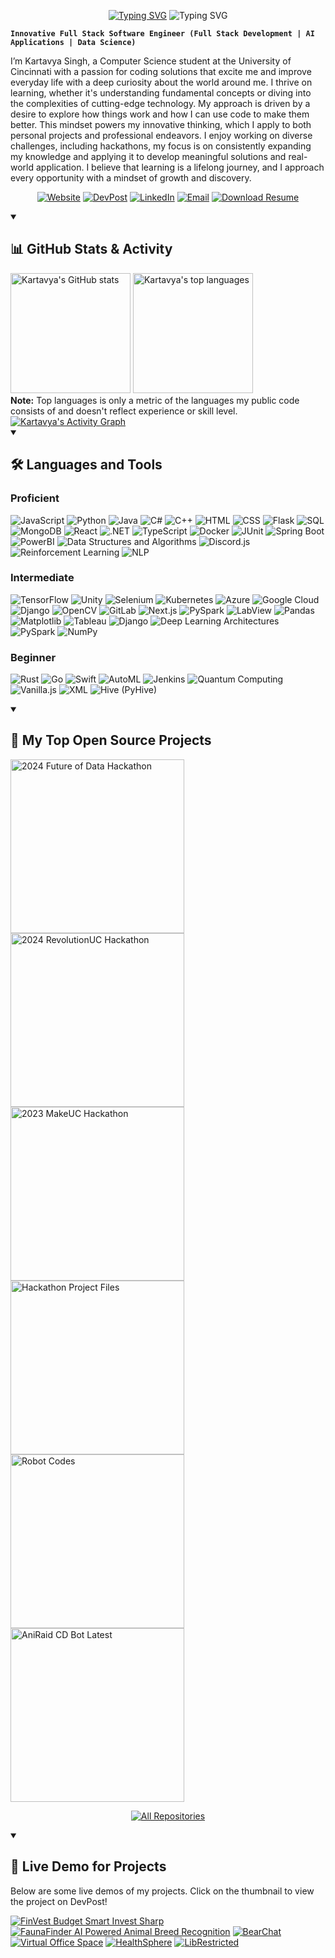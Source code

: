 <p align="center">
  <a href="https://www.kartavya-singh.com/"><img src="https://readme-typing-svg.demolab.com?font=Fira+Code&weight=800&size=30&duration=3000&pause=1000&color=F75C7E&center=true&vCenter=true&repeat=false&width=435&lines=Kartavya+Singh" alt="Typing SVG" /></a>
  <img src="https://readme-typing-svg.demolab.com?font=Fira+Code&pause=1000&center=true&color=F75C7E&repeat=true&width=600&height=45&vCenter=true&size=24&lines=Hello+World!;Experienced+Full+Stack+Developer;Crafting+AI-Powered+Solutions;Mastering+Data+Science+and+Analytics;Developing+with+Curiosity+and+Expertise;Always+Learning%2C+Always+Innovating" alt="Typing SVG" />
</p>

**`Innovative Full Stack Software Engineer (Full Stack Development | AI Applications | Data Science)`**

I’m Kartavya Singh, a Computer Science student at the University of Cincinnati with a passion for coding solutions that excite me and improve everyday life with a deep curiosity about the world around me. I thrive on learning, whether it's understanding fundamental concepts or diving into the complexities of cutting-edge technology. My approach is driven by a desire to explore how things work and how I can use code to make them better. This mindset powers my innovative thinking, which I apply to both personal projects and professional endeavors. I enjoy working on diverse challenges, including hackathons, my focus is on consistently expanding my knowledge and applying it to develop meaningful solutions and real-world application. I believe that learning is a lifelong journey, and I approach every opportunity with a mindset of growth and discovery.
<p align="center">
  <a href="https://www.kartavya-singh.com/" target="_blank"><img src="https://img.shields.io/badge/Website-1572B6?style=for-the-badge&logo=google&logoColor=white" alt="Website"></a>
  <a href="https://devpost.com/Kartavya904" target="_blank"><img src="https://img.shields.io/badge/DevPost-FF6C37?style=for-the-badge&logo=devpost&logoColor=white" alt="DevPost"></a>
  <a href="https://www.linkedin.com/in/kartavya-singh-singhk6" target="_blank"><img src="https://img.shields.io/badge/LinkedIn-0A66C2?style=for-the-badge&logo=linkedin&logoColor=white" alt="LinkedIn"></a>
  <a href="mailto:singhk6@mail.uc.edu"><img src="https://img.shields.io/badge/Email-D14836?style=for-the-badge&logo=gmail&logoColor=white" alt="Email"></a>
  <a href="https://mailuc-my.sharepoint.com/:b:/g/personal/singhk6_mail_uc_edu/Efzdo8ozdSpInJYqJzLLqkcBW7n1fw4DKwYT2GdOkuByVg" target="_blank"><img src="https://img.shields.io/badge/Download%20Resume-4CAF50?style=for-the-badge&logo=adobeacrobatreader&logoColor=white" alt="Download Resume"></a>
</p>
<details open>
  <summary><h2>📊 GitHub Stats & Activity</h2></summary>
    <a href="https://github.com/Kartavya904"><img src="https://github-readme-stats.vercel.app/api/?username=Kartavya904&show_icons=true&include_all_commits=true&count_private=true&theme=react&hide_border=true&bg_color=1F222E&title_color=F85D7F&icon_color=F8D866" alt="Kartavya's GitHub stats" height="192px"/></a>
    <a href="https://github.com/Kartavya904"><img src="https://github-readme-stats.vercel.app/api/top-langs/?username=Kartavya904&langs_count=8&layout=compact&theme=react&hide_border=true&bg_color=1F222E&title_color=F85D7F&icon_color=F8D866&hide=Jupyter%20Notebook,Roff" alt="Kartavya's top languages" height="192px"/></a>
    </br>
    <b>Note:</b> Top languages is only a metric of the languages my public code consists of and doesn't reflect experience or skill level.
    <a href="https://github.com/Kartavya904/github-readme-activity-graph"><img alt="Kartavya's Activity Graph" src="https://github-readme-activity-graph.vercel.app/graph/?username=Kartavya904&bg_color=1F222E&color=F8D866&line=F85D7F&point=FFFFFF&hide_border=true" /></a>
</details>
<details open>
  <summary><h2>🛠️ Languages and Tools</h2></summary>
  <h3>Proficient</h3><p align="left">
    <img src="https://img.shields.io/badge/JavaScript-F7DF1E?style=for-the-badge&logo=javascript&logoColor=black" alt="JavaScript"/>
    <img src="https://img.shields.io/badge/Python-3776AB?style=for-the-badge&logo=python&logoColor=white" alt="Python"/>
    <img src="https://img.shields.io/badge/Java-007396?style=for-the-badge&logo=java&logoColor=white" alt="Java"/>
    <img src="https://img.shields.io/badge/C%23-239120?style=for-the-badge&logo=c-sharp&logoColor=white" alt="C#"/>
    <img src="https://img.shields.io/badge/C++-00599C?style=for-the-badge&logo=c%2B%2B&logoColor=white" alt="C++"/>
    <img src="https://img.shields.io/badge/HTML-E34F26?style=for-the-badge&logo=html5&logoColor=white" alt="HTML"/>
    <img src="https://img.shields.io/badge/CSS-1572B6?style=for-the-badge&logo=css3&logoColor=white" alt="CSS"/>
    <img src="https://img.shields.io/badge/Flask-000000?style=for-the-badge&logo=flask&logoColor=white" alt="Flask"/>
    <img src="https://img.shields.io/badge/SQL-4479A1?style=for-the-badge&logo=postgresql&logoColor=white" alt="SQL"/>
    <img src="https://img.shields.io/badge/MongoDB-47A248?style=for-the-badge&logo=mongodb&logoColor=white" alt="MongoDB"/>
    <img src="https://img.shields.io/badge/React-20232A?style=for-the-badge&logo=react&logoColor=61DAFB" alt="React"/>
    <img src="https://img.shields.io/badge/.NET-512BD4?style=for-the-badge&logo=dotnet&logoColor=white" alt=".NET"/>
    <img src="https://img.shields.io/badge/TypeScript-007ACC?style=for-the-badge&logo=typescript&logoColor=white" alt="TypeScript"/>
    <img src="https://img.shields.io/badge/Docker-2496ED?style=for-the-badge&logo=docker&logoColor=white" alt="Docker"/>
    <img src="https://img.shields.io/badge/JUnit-25A162?style=for-the-badge&logo=junit5&logoColor=white" alt="JUnit"/>
    <img src="https://img.shields.io/badge/Spring%20Boot-6DB33F?style=for-the-badge&logo=springboot&logoColor=white" alt="Spring Boot"/>
    <img src="https://img.shields.io/badge/PowerBI-F2C811?style=for-the-badge&logo=powerbi&logoColor=black" alt="PowerBI"/>
    <img src="https://img.shields.io/badge/Data%20Structures%20and%20Algorithms-00897B?style=for-the-badge&logo=data&logoColor=white" alt="Data Structures and Algorithms"/>
    <img src="https://img.shields.io/badge/Discord.js-5865F2?style=for-the-badge&logo=discord&logoColor=white" alt="Discord.js"/>
    <img src="https://img.shields.io/badge/Reinforcement%20Learning-4285F4?style=for-the-badge&logo=brain&logoColor=white" alt="Reinforcement Learning"/>
    <img src="https://img.shields.io/badge/NLP-FF6F00?style=for-the-badge&logo=nlp&logoColor=white" alt="NLP"/>
  </p><h3>Intermediate</h3><p align="left">
    <img src="https://img.shields.io/badge/TensorFlow-FF6F00?style=for-the-badge&logo=tensorflow&logoColor=white" alt="TensorFlow"/>
    <img src="https://img.shields.io/badge/Unity-000000?style=for-the-badge&logo=unity&logoColor=white" alt="Unity"/>
    <img src="https://img.shields.io/badge/Selenium-43B02A?style=for-the-badge&logo=selenium&logoColor=white" alt="Selenium"/>
    <img src="https://img.shields.io/badge/Kubernetes-326CE5?style=for-the-badge&logo=kubernetes&logoColor=white" alt="Kubernetes"/>
    <img src="https://img.shields.io/badge/Azure-0078D4?style=for-the-badge&logo=microsoftazure&logoColor=white" alt="Azure"/>
    <img src="https://img.shields.io/badge/Google%20Cloud-4285F4?style=for-the-badge&logo=googlecloud&logoColor=white" alt="Google Cloud"/>
    <img src="https://img.shields.io/badge/Django-092E20?style=for-the-badge&logo=django&logoColor=white" alt="Django"/>
    <img src="https://img.shields.io/badge/OpenCV-5C3EE8?style=for-the-badge&logo=opencv&logoColor=white" alt="OpenCV"/>
    <img src="https://img.shields.io/badge/GitLab-FC6D26?style=for-the-badge&logo=gitlab&logoColor=white" alt="GitLab"/>
    <img src="https://img.shields.io/badge/Next.js-000000?style=for-the-badge&logo=next.js&logoColor=white" alt="Next.js"/>
    <img src="https://img.shields.io/badge/PySpark-E25A1C?style=for-the-badge&logo=apachespark&logoColor=white" alt="PySpark"/>
    <img src="https://img.shields.io/badge/LabView-FFDB00?style=for-the-badge&logo=national-instruments&logoColor=white" alt="LabView"/>
    <img src="https://img.shields.io/badge/Pandas-150458?style=for-the-badge&logo=pandas&logoColor=white" alt="Pandas"/>
    <img src="https://img.shields.io/badge/Matplotlib-11557C?style=for-the-badge&logo=python&logoColor=white" alt="Matplotlib"/>
    <img src="https://img.shields.io/badge/Tableau-E97627?style=for-the-badge&logo=tableau&logoColor=white" alt="Tableau"/>
    <img src="https://img.shields.io/badge/Django-092E20?style=for-the-badge&logo=django&logoColor=white" alt="Django"/>
    <img src="https://img.shields.io/badge/Deep%20Learning%20Architectures-FF6F00?style=for-the-badge&logo=neuralnetwork&logoColor=white" alt="Deep Learning Architectures"/>
    <img src="https://img.shields.io/badge/PySpark-E25A1C?style=for-the-badge&logo=apachespark&logoColor=white" alt="PySpark"/>
    <img src="https://img.shields.io/badge/NumPy-013243?style=for-the-badge&logo=numpy&logoColor=white" alt="NumPy"/>
  </p><h3>Beginner</h3><p align="left">
    <img src="https://img.shields.io/badge/Rust-000000?style=for-the-badge&logo=rust&logoColor=white" alt="Rust"/>
    <img src="https://img.shields.io/badge/Go-00ADD8?style=for-the-badge&logo=go&logoColor=white" alt="Go"/>
    <img src="https://img.shields.io/badge/Swift-FA7343?style=for-the-badge&logo=swift&logoColor=white" alt="Swift"/>
    <img src="https://img.shields.io/badge/AutoML-FF6F00?style=for-the-badge&logo=automl&logoColor=white" alt="AutoML"/>
    <img src="https://img.shields.io/badge/Jenkins-D24939?style=for-the-badge&logo=jenkins&logoColor=white" alt="Jenkins"/>
    <img src="https://img.shields.io/badge/Quantum%20Computing-0066FF?style=for-the-badge&logo=quantumcomputing&logoColor=white" alt="Quantum Computing"/>
    <img src="https://img.shields.io/badge/VanillaJS-F7DF1E?style=for-the-badge&logo=javascript&logoColor=black" alt="Vanilla.js"/>
    <img src="https://img.shields.io/badge/XML-FF6600?style=for-the-badge&logo=xml&logoColor=white" alt="XML"/>
    <img src="https://img.shields.io/badge/Hive-FDEE21?style=for-the-badge&logo=apachehive&logoColor=black" alt="Hive (PyHive)"/>
  </p>
</details>
<details open>
  <summary><h2>📘 My Top Open Source Projects</h2></summary>
  <p align="left">
    <a href="https://github.com/Kartavya904/2024-Future-of-Data-Hackathon"><img width="278" align="center" src="https://github-readme-stats.vercel.app/api/pin/?username=Kartavya904&repo=2024-Future-of-Data-Hackathon&theme=react&bg_color=1F222E&title_color=F85D7F&hide_border=true&icon_color=F8D866&show_icons=false" alt="2024 Future of Data Hackathon" /></a>
    <a href="https://github.com/Kartavya904/2024-RevolutionUC-Hackathon"><img width="278" align="center" src="https://github-readme-stats.vercel.app/api/pin/?username=Kartavya904&repo=2024-RevolutionUC-Hackathon&theme=react&bg_color=1F222E&title_color=F85D7F&hide_border=true&icon_color=F8D866&show_icons=false" alt="2024 RevolutionUC Hackathon" /></a>
    <a href="https://github.com/Kartavya904/2023-MakeUC-Hackathon"><img width="278" align="center" src="https://github-readme-stats.vercel.app/api/pin/?username=Kartavya904&repo=2023-MakeUC-Hackathon&theme=react&bg_color=1F222E&title_color=F85D7F&hide_border=true&icon_color=F8D866&show_icons=false" alt="2023 MakeUC Hackathon" /></a>
    <a href="https://github.com/Kartavya904/Hackathon_Project_Files"><img width="278" align="center" src="https://github-readme-stats.vercel.app/api/pin/?username=Kartavya904&repo=Hackathon_Project_Files&theme=react&bg_color=1F222E&title_color=F85D7F&hide_border=true&icon_color=F8D866&show_icons=false" alt="Hackathon Project Files" /></a>
    <a href="https://github.com/Kartavya904/Robot-Codes"><img width="278" align="center" src="https://github-readme-stats.vercel.app/api/pin/?username=Kartavya904&repo=Robot-Codes&theme=react&bg_color=1F222E&title_color=F85D7F&hide_border=true&icon_color=F8D866&show_icons=false" alt="Robot Codes" /></a>
    <a href="https://github.com/Kartavya904/AniRaid_CD-Bot-Latest"><img width="278" align="center" src="https://github-readme-stats.vercel.app/api/pin/?username=Kartavya904&repo=AniRaid_CD-Bot-Latest&theme=react&bg_color=1F222E&title_color=F85D7F&hide_border=true&icon_color=F8D866&show_icons=false" alt="AniRaid CD Bot Latest" /></a>
  </p>
  <p align="center">
    <a href="https://github.com/Kartavya904?tab=repositories&sort=stargazers"><img alt="All Repositories" title="All Repositories" src="https://custom-icon-badges.demolab.com/badge/-Click%20Here%20For%20All%20My%20Repos-1F222E?style=for-the-badge&logoColor=white&logo=repo"/></a>
  </p>
</details>
<details open>
  <summary><h2>🚀 Live Demo for Projects</h2></summary>
  <p>Below are some live demos of my projects. Click on the thumbnail to view the project on DevPost!</p>
  <p align="left">
    <a href="https://devpost.com/software/finvest-budget-smart-invest-sharp" target="_blank"><img src="https://ytcards.demolab.com/?id=tORwdk8SPFw&title=FinVest+Budget+Smart+Invest+Sharp&lang=en&timestamp=1696868769&background_color=%230d1117&title_color=%23ffffff&stats_color=%23dedede&max_title_lines=2&width=250&border_radius=5&duration=172" alt="FinVest Budget Smart Invest Sharp" title="FinVest Budget Smart Invest Sharp"></a>
    <a href="https://devpost.com/software/faunafinder-ai-powered-animal-breed-recognition" target="_blank"><img src="https://ytcards.demolab.com/?id=2KGRbdVTbyU&title=FaunaFinder+AI+Powered+Animal+Breed+Recognition&lang=en&timestamp=1696868769&background_color=%230d1117&title_color=%23ffffff&stats_color=%23dedede&max_title_lines=2&width=250&border_radius=5&duration=130" alt="FaunaFinder AI Powered Animal Breed Recognition" title="FaunaFinder AI Powered Animal Breed Recognition"></a>
    <a href="https://devpost.com/software/bearchat" target="_blank"><img src="https://ytcards.demolab.com/?id=oz7M1XptE8Q&title=BearChat&lang=en&timestamp=1696868769&background_color=%230d1117&title_color=%23ffffff&stats_color=%23dedede&max_title_lines=2&width=250&border_radius=5&duration=152" alt="BearChat" title="BearChat"></a>
    <a href="https://devpost.com/software/virtual-office-space" target="_blank"><img src="https://ytcards.demolab.com/?id=oU7lyxzS4Bo&title=Virtual+Office+Space&lang=en&timestamp=1696868769&background_color=%230d1117&title_color=%23ffffff&stats_color=%23dedede&max_title_lines=2&width=250&border_radius=5&duration=155" alt="Virtual Office Space" title="Virtual Office Space"></a>
    <a href="https://devpost.com/software/healthsphere" target="_blank"><img src="https://ytcards.demolab.com/?id=K74ENN8pJXU&title=HealthSphere&lang=en&timestamp=1696868769&background_color=%230d1117&title_color=%23ffffff&stats_color=%23dedede&max_title_lines=2&width=250&border_radius=5&duration=142" alt="HealthSphere" title="HealthSphere"></a>
    <a href="https://devpost.com/software/librestricted" target="_blank"><img src="https://ytcards.demolab.com/?id=4jCCUUBLt74&title=LibRestricted&lang=en&timestamp=1696868769&background_color=%230d1117&title_color=%23ffffff&stats_color=%23dedede&max_title_lines=2&width=250&border_radius=5&duration=160" alt="LibRestricted" title="LibRestricted"></a>
  </p>
</details>
